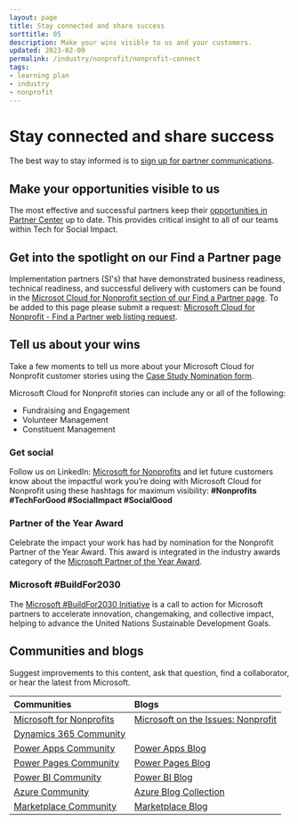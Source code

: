 ```yaml
---
layout: page
title: Stay connected and share success
sorttitle: 05
description: Make your wins visible to us and your customers.
updated: 2023-02-09
permalink: /industry/nonprofit/nonprofit-connect
tags:
- learning plan
- industry
- nonprofit
---
```


# Stay connected and share success
The best way to stay informed is to [sign up for partner communications](https://nonprofits.tsi.microsoft.com/EN-US/Microsoft-Cloud-for-Nonprofit-Sign-to-stay-Informed/).

## Make your opportunities visible to us
The most effective and successful partners keep their [opportunities in Partner Center](https://learn.microsoft.com/en-us/partner-center/manage-co-sell-opportunities) up to date. This provides critical insight to all of our teams within Tech for Social Impact.

## Get into the spotlight on our Find a Partner page
Implementation partners (SI's) that have demonstrated business readiness, technical readiness, and successful delivery with customers can be found in the [Microsot Cloud for Nonprofit section of our Find a Partner page](https://www.microsoft.com/en-us/nonprofits/partners?activetab=pivot1:primaryr5). To be added to this page please submit a request: [Microsoft Cloud for Nonprofit - Find a Partner web listing request](https://forms.office.com/r/g5kw5LztRD).

## Tell us about your wins
Take a few moments to tell us more about your Microsoft Cloud for Nonprofit customer stories using the [Case Study Nomination form](https://forms.office.com/r/77NnUEB8sa).

Microsoft Cloud for Nonprofit stories can include any or all of the following:
 - Fundraising and Engagement
 - Volunteer Management
 - Constituent Management

### Get social
Follow us on LinkedIn: [Microsoft for Nonprofits](https://www.linkedin.com/showcase/microsoft-for-nonprofits/) and let future customers know about the impactful work you’re doing with Microsoft Cloud for Nonprofit using these hashtags for maximum visibility: **#Nonprofits #TechForGood #SocialImpact #SocialGood**

### Partner of the Year Award
Celebrate the impact your work has had by nomination for the Nonprofit Partner of the Year Award. This award is integrated in the industry awards category of the [Microsoft Partner of the Year Award](https://partner.microsoft.com/en-us/inspire/awards).

### Microsoft #BuildFor2030
The [Microsoft #BuildFor2030 Initiative](https://partner.microsoft.com/en-US/solutions/buildfor2030) is a call to action for Microsoft partners to accelerate innovation, changemaking, and collective impact, helping to advance the United Nations Sustainable Development Goals.

## Communities and blogs
Suggest improvements to this content, ask that question, find a collaborator, or hear the latest from Microsoft.

Communities | Blogs
:---|:---
[Microsoft for Nonprofits](https://techcommunity.microsoft.com/t5/microsoft-for-nonprofits/ct-p/MicrosoftforNonprofits) | [Microsoft on the Issues: Nonprofit](https://blogs.microsoft.com/on-the-issues?s=nonprofit)
[Dynamics 365 Community](https://community.dynamics.com/) | 
[Power Apps Community](https://powerusers.microsoft.com/t5/Power-Apps-Community/ct-p/PowerApps1) | [Power Apps Blog](https://powerapps.microsoft.com/en-us/blog/)
[Power Pages Community](https://powerusers.microsoft.com/t5/Microsoft-Power-Pages-Community/ct-p/MPPCommunity) | [Power Pages Blog](https://powerpages.microsoft.com/en-us/blog/)
[Power BI Community](https://community.powerbi.com/) | [Power BI Blog](https://powerbi.microsoft.com/en-us/blog/)
[Azure Community](https://techcommunity.microsoft.com/t5/azure/ct-p/Azure) | [Azure Blog Collection](https://techcommunity.microsoft.com/t5/custom/page/page-id/Blogs)
[Marketplace Community](https://techcommunity.microsoft.com/t5/marketplace/ct-p/Marketplace) | [Marketplace Blog](https://techcommunity.microsoft.com/t5/marketplace-blog/bg-p/Marketplace-Blog)
